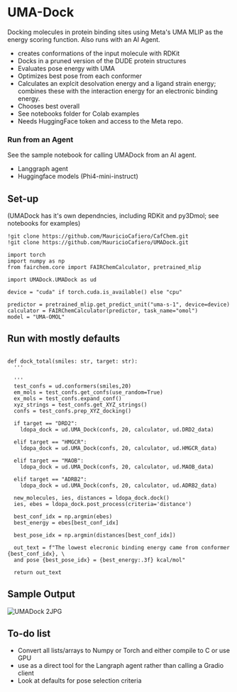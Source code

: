 # UMA-Dock
Docking molecules in protein binding sites using Meta's UMA MLIP as the energy scoring function. Also runs with an AI Agent.
- creates conformations of the input molecule with RDKit
- Docks in a pruned version of the DUDE protein structures
-  Evaluates pose energy with UMA
-  Optimizes best pose from each conformer
-  Calculates an explcit desolvation energy and a ligand strain energy; combines these with the interaction energy for an electronic binding energy.
-  Chooses best overall
-  See notebooks folder for Colab examples
-  Needs HuggingFace token and access to the Meta repo.

### Run from an Agent
See the sample notebook for calling UMADock from an AI agent. 
- Langgraph agent
- Huggingface models (Phi4-mini-instruct)

## Set-up  
(UMADock has it's own dependncies, including RDKit and py3Dmol; see notebooks for examples)

```
!git clone https://github.com/MauricioCafiero/CafChem.git
!git clone https://github.com/MauricioCafiero/UMADock.git

import torch
import numpy as np
from fairchem.core import FAIRChemCalculator, pretrained_mlip

import UMADock.UMADock as ud

device = "cuda" if torch.cuda.is_available() else "cpu"

predictor = pretrained_mlip.get_predict_unit("uma-s-1", device=device)
calculator = FAIRChemCalculator(predictor, task_name="omol")
model = "UMA-OMOL"

```

## Run with mostly defaults
```

def dock_total(smiles: str, target: str):
  '''
    
  '''
  test_confs = ud.conformers(smiles,20)
  em_mols = test_confs.get_confs(use_random=True)
  ex_mols = test_confs.expand_conf()
  xyz_strings = test_confs.get_XYZ_strings()
  confs = test_confs.prep_XYZ_docking()

  if target == "DRD2":
    ldopa_dock = ud.UMA_Dock(confs, 20, calculator, ud.DRD2_data)
  
  elif target == "HMGCR":
    ldopa_dock = ud.UMA_Dock(confs, 20, calculator, ud.HMGCR_data)
  
  elif target == "MAOB":
    ldopa_dock = ud.UMA_Dock(confs, 20, calculator, ud.MAOB_data)
  
  elif target == "ADRB2":
    ldopa_dock = ud.UMA_Dock(confs, 20, calculator, ud.ADRB2_data)

  new_molecules, ies, distances = ldopa_dock.dock()
  ies, ebes = ldopa_dock.post_process(criteria='distance')

  best_conf_idx = np.argmin(ebes)
  best_energy = ebes[best_conf_idx]

  best_pose_idx = np.argmin(distances[best_conf_idx])

  out_text = f"The lowest elecronic binding energy came from conformer {best_conf_idx}, \
  and pose {best_pose_idx} = {best_energy:.3f} kcal/mol"

  return out_text
```

## Sample Output
![UMADock 2JPG](https://github.com/user-attachments/assets/2fc5e47e-ab8a-4fa3-b67c-a31ee0a175d1)

## To-do list
- Convert all lists/arrays to Numpy or Torch and either compile to C or use GPU
- use as a direct tool for the Langraph agent rather than calling a Gradio client
- Look at defaults for pose selection criteria

